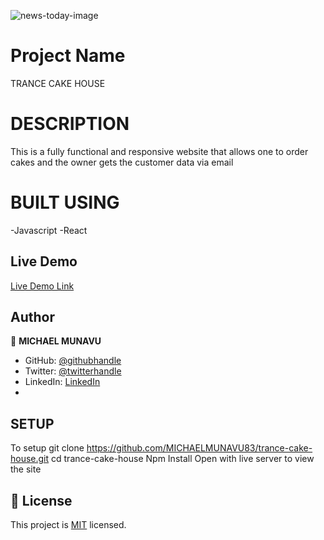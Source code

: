 ![news-today-image](https://user-images.githubusercontent.com/86654131/187967240-3d223da3-d33f-490d-81ee-5c605071dc9c.png)

# Project Name

TRANCE CAKE HOUSE

# DESCRIPTION
This is a fully functional and responsive website that allows one to order cakes and the owner gets the customer data via email

# BUILT USING
-Javascript
-React

## Live Demo 

[Live Demo Link](https://trance-cake-house.netlify.app/)

## Author

👤 **MICHAEL MUNAVU**

- GitHub: [@githubhandle](https://github.com/MICHAELMUNAVU83)
- Twitter: [@twitterhandle](https://twitter.com/MunavuMichael)
- LinkedIn: [LinkedIn](https://www.linkedin.com/in/michael-munavu-78703a218/)
- 

## SETUP
To setup git clone https://github.com/MICHAELMUNAVU83/trance-cake-house.git
cd trance-cake-house
Npm Install
Open with live server to view the site

## 📝 License

This project is [MIT](./MIT.md) licensed.
